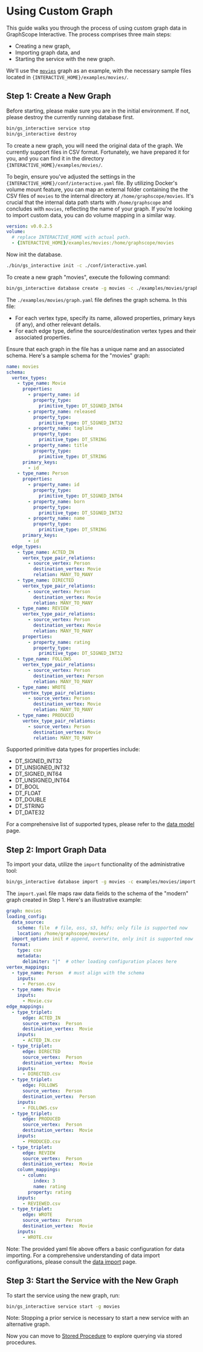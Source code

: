 # Using Custom Graph

This guide walks you through the process of using custom graph data in GraphScope Interactive. The process comprises three main steps: 
- Creating a new graph,
- Importing graph data, and
- Starting the service with the new graph.

We'll use the [`movies`](https://github.com/neo4j-graph-examples/movies/) graph as an example, with the necessary sample files located in `{INTERACTIVE_HOME}/examples/movies/`.

## Step 1: Create a New Graph

Before starting, please make sure you are in the initial environment. If not, please destroy the currently running database first.
```bash
bin/gs_interactive service stop
bin/gs_interactive destroy
```

To create a new graph, you will need the original data of the graph. We currently support files in CSV format. Fortunately, we have prepared it for you, and you can find it in the directory `{INTERACTIVE_HOME}/examples/movies/`. 

To begin, ensure you've adjusted the settings in the `{INTERACTIVE_HOME}/conf/interactive.yaml` file. By utilizing Docker's volume mount feature, you can map an external folder containing the the CSV files of `movies` to the internal directory at `/home/graphscope/movies`. It's crucial that the internal data path starts with `/home/graphscope` and concludes with `movies`, reflecting the name of your graph. If you're looking to import custom data, you can do volume mapping in a similar way.

```yaml
version: v0.0.2.5
volume:
  # replace INTERACTIVE_HOME with actual path.
  - {INTERACTIVE_HOME}/examples/movies:/home/graphscope/movies 
```

Now init the database.
```bash
./bin/gs_interactive init -c ./conf/interactive.yaml
```

To create a new graph "movies", execute the following command:
```bash
bin/gs_interactive database create -g movies -c ./examples/movies/graph.yaml
```

The `./examples/movies/graph.yaml` file defines the graph schema. In this file:

- For each vertex type, specify its name, allowed properties, primary keys (if any), and other relevant details.
- For each edge type, define the source/destination vertex types and their associated properties.

Ensure that each graph in the file has a unique name and an associated schema. Here's a sample schema for the "movies" graph:
```yaml
name: movies
schema:
  vertex_types:
    - type_name: Movie
      properties:
        - property_name: id
          property_type:
            primitive_type: DT_SIGNED_INT64
        - property_name: released
          property_type:
            primitive_type: DT_SIGNED_INT32
        - property_name: tagline
          property_type:
            primitive_type: DT_STRING
        - property_name: title
          property_type:
            primitive_type: DT_STRING
      primary_keys:
        - id
    - type_name: Person
      properties:
        - property_name: id
          property_type:
            primitive_type: DT_SIGNED_INT64
        - property_name: born
          property_type:
            primitive_type: DT_SIGNED_INT32
        - property_name: name
          property_type:
            primitive_type: DT_STRING
      primary_keys:
        - id
  edge_types:
    - type_name: ACTED_IN
      vertex_type_pair_relations:
        - source_vertex: Person
          destination_vertex: Movie
          relation: MANY_TO_MANY
    - type_name: DIRECTED
      vertex_type_pair_relations:
        - source_vertex: Person
          destination_vertex: Movie
          relation: MANY_TO_MANY
    - type_name: REVIEW
      vertex_type_pair_relations:
        - source_vertex: Person
          destination_vertex: Movie
          relation: MANY_TO_MANY
      properties:
        - property_name: rating
          property_type:
            primitive_type: DT_SIGNED_INT32
    - type_name: FOLLOWS
      vertex_type_pair_relations:
        - source_vertex: Person
          destination_vertex: Person
          relation: MANY_TO_MANY
    - type_name: WROTE
      vertex_type_pair_relations:
        - source_vertex: Person
          destination_vertex: Movie
          relation: MANY_TO_MANY
    - type_name: PRODUCED
      vertex_type_pair_relations:
        - source_vertex: Person
          destination_vertex: Movie
          relation: MANY_TO_MANY
```

Supported primitive data types for properties include:
- DT_SIGNED_INT32
- DT_UNSIGNED_INT32
- DT_SIGNED_INT64
- DT_UNSIGNED_INT64
- DT_BOOL
- DT_FLOAT
- DT_DOUBLE
- DT_STRING
- DT_DATE32

For a comprehensive list of supported types, please refer to the [data model](./data_model) page.

## Step 2: Import Graph Data
To import your data, utilize the `import` functionality of the administrative tool:
```bash
bin/gs_interactive database import -g movies -c examples/movies/import.yaml
```

The `import.yaml` file maps raw data fields to the schema of the "modern" graph created in Step 1. Here's an illustrative example:

```yaml
graph: movies
loading_config:
  data_source:
    scheme: file  # file, oss, s3, hdfs; only file is supported now
    location: /home/graphscope/movies/
  import_option: init # append, overwrite, only init is supported now
  format:
    type: csv
    metadata:
      delimiter: "|"  # other loading configuration places here
vertex_mappings:
  - type_name: Person  # must align with the schema
    inputs:
      - Person.csv
  - type_name: Movie
    inputs:
      - Movie.csv
edge_mappings:
  - type_triplet:
      edge: ACTED_IN
      source_vertex:  Person
      destination_vertex:  Movie
    inputs:
      - ACTED_IN.csv
  - type_triplet:
      edge: DIRECTED
      source_vertex:  Person
      destination_vertex:  Movie
    inputs:
      - DIRECTED.csv
  - type_triplet:
      edge: FOLLOWS
      source_vertex:  Person
      destination_vertex:  Person
    inputs:
      - FOLLOWS.csv
  - type_triplet:
      edge: PRODUCED
      source_vertex:  Person
      destination_vertex:  Movie
    inputs:
      - PRODUCED.csv
  - type_triplet:
      edge: REVIEW
      source_vertex:  Person
      destination_vertex:  Movie
    column_mappings:
      - column:
          index: 3
          name: rating
        property: rating
    inputs:
      - REVIEWED.csv
  - type_triplet:
      edge: WROTE
      source_vertex:  Person
      destination_vertex:  Movie
    inputs:
      - WROTE.csv
```

Note: The provided yaml file above offers a basic configuration for data importing. For a comprehensive understanding of data import configurations, please consult the [data import](./data_import) page.

## Step 3: Start the Service with the New Graph
To start the service using the new graph, run:
```bash
bin/gs_interactive service start -g movies
```

Note: Stopping a prior service is necessary to start a new service with an alternative graph.


Now you can move to [Stored Procedure](./stored_procedures) to explore querying via stored procedures.